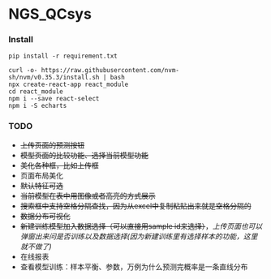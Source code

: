 # NGS_QCsys


### Install
``` shell
pip install -r requirement.txt

curl -o- https://raw.githubusercontent.com/nvm-sh/nvm/v0.35.3/install.sh | bash
npx create-react-app react_module
cd react_module
npm i --save react-select
npm i -S echarts
```


### TODO
- ~~上传页面的预测按钮~~
- ~~模型页面的比较功能、选择当前模型功能~~
- ~~美化各种框，比如上传框~~
- 页面布局美化
- ~~默认特征可选~~
- ~~当前模型在表中用图像或者高亮的方式展示~~
- ~~搜索框中支持空格分隔查找，因为从excel中复制粘贴出来就是空格分隔的~~
- ~~数据分布可视化~~
- ~~新建训练模型加入数据选择（可以直接用sample id来选择）~~，*上传页面也可以弹窗出来问是否训练以及数据选择(因为新建训练里有选择样本的功能，这里就不做了)*
- 在线报表
- 查看模型训练：样本平衡、参数，万例为什么预测完概率是一条直线分布